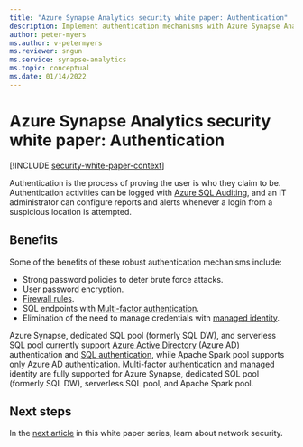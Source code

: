 ```yaml
---
title: "Azure Synapse Analytics security white paper: Authentication"
description: Implement authentication mechanisms with Azure Synapse Analytics.
author: peter-myers
ms.author: v-petermyers
ms.reviewer: sngun
ms.service: synapse-analytics
ms.topic: conceptual
ms.date: 01/14/2022
---
```


# Azure Synapse Analytics security white paper: Authentication

[!INCLUDE [security-white-paper-context](includes/security-white-paper-context.md)]

Authentication is the process of proving the user is who they claim to be. Authentication activities can be logged with [Azure SQL Auditing](/azure/azure-sql/database/auditing-overview), and an IT administrator can configure reports and alerts whenever a login from a suspicious location is attempted.

## Benefits

Some of the benefits of these robust authentication mechanisms include:

- Strong password policies to deter brute force attacks.
- User password encryption.
- [Firewall rules](/azure/azure-sql/database/firewall-configure).
- SQL endpoints with [Multi-factor authentication](../sql/mfa-authentication.md).
- Elimination of the need to manage credentials with [managed identity](../../data-factory/data-factory-service-identity.md).

Azure Synapse, dedicated SQL pool (formerly SQL DW), and serverless SQL pool currently support [Azure Active Directory](../../active-directory/fundamentals/active-directory-whatis.md) (Azure AD) authentication and [SQL authentication](../sql/sql-authentication.md), while Apache Spark pool supports only Azure AD authentication. Multi-factor authentication and managed identity are fully supported for Azure Synapse, dedicated SQL pool (formerly SQL DW), serverless SQL pool, and Apache Spark pool.

## Next steps

In the [next article](security-white-paper-network-security.md) in this white paper series, learn about network security.
